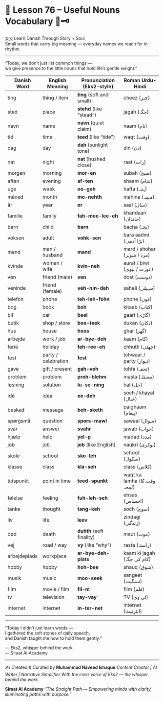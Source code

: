 # 🌟 **Lesson 76 – Useful Nouns Vocabulary 🧺🗝️**  
🇩🇰 Learn Danish Through Story + Soul  
Small words that carry big meaning — everyday names we reach for in rhythm.

---

“Today, we don’t just list common things —  
we give presence to the little nouns that hold life’s gentle weight.”

| Danish Word     | English Meaning      | Pronunciation (Eks2-style)       | Roman Urdu-Hindi              |
|------------------|-----------------------|------------------------------------|-------------------------------|
| ting              | thing / item          | **ting** (soft and small)          | cheez (چیز)                  |
| sted              | place                 | **stehd** (like “stead”)           | jagah (جگہ)                   |
| navn              | name                  | **navn** (quiet claim)             | naam (نام)                   |
| tid               | time                  | **teed** (like “tide”)             | waqt (وقت)                  |
| dag               | day                   | **dah** (sunlight tone)            | din (دن)                     |
| nat               | night                 | **nat** (hushed close)             | raat (رات)                  |
| morgen            | morning               | **mor-en**                         | subah (صبح)                  |
| aften             | evening               | **af-ten**                         | shaam (شام)                  |
| uge               | week                  | **oo-geh**                         | hafta (ہفتہ)                 |
| måned             | month                 | **mo-nehth**                       | mahina (مہینہ)              |
| år                | year                  | **or**                             | saal (سال)                  |
| familie           | family                | **fah-mee-lee-eh**                 | khandaan (خاندان)            |
| barn              | child                 | **barn**                           | bacha (بچہ)                  |
| voksen            | adult                 | **vohk-sen**                       | bara aadmi (بڑا آدمی)         |
| mand              | man / husband         | **mand**                           | mard / shohar (مرد / شوہر)   |
| kvinde            | woman / wife          | **kvin-neh**                       | aurat / biwi (عورت / بیوی)    |
| ven               | friend (male)         | **ven**                            | dost (دوست)                  |
| veninde           | friend (female)       | **veh-nin-deh**                    | saheli (سہیلی)               |
| telefon           | phone                 | **teh-leh-fohn**                   | phone (فون)                 |
| bog               | book                  | **boh**                            | kitaab (کتاب)               |
| bil               | car                   | **beel**                           | gaari (گاڑی)                |
| butik             | shop / store          | **boo-teek**                       | dukan (دکان)                |
| hus               | house                 | **hoos**                           | ghar (گھر)                  |
| arbejde           | work / job            | **ar-bye-deh**                     | kaam (کام)                  |
| ferie             | holiday               | **feh-ree-eh**                     | chhutti (چھٹی)              |
| fest              | party / celebration   | **fest**                           | tehwaar / party (تہوار)     |
| gave              | gift / present        | **gah-veh**                        | tohfa (تحفہ)                |
| problem           | problem               | **proh-blehm**                     | masla (مسئلہ)               |
| løsning           | solution              | **lu-se-ning**                     | hal (حل)                    |
| idé               | idea                  | **ee-deh**                         | soch / khayal (خیال)         |
| besked            | message               | **beh-sketh**                      | paighaam (پیغام)            |
| spørgsmål         | question              | **spors-mawl**                     | sawaal (سوال)               |
| svar              | answer                | **svahr**                          | jawab (جواب)                |
| hjælp             | help                  | **yel-p**                          | madad (مدد)                 |
| job               | job                   | **job** (like English)             | naukri (نوکری)              |
| skole             | school                | **sko-leh**                        | school (سکول)               |
| klasse            | class                 | **kla-seh**                        | class (کلاس)                |
| tidspunkt         | point in time         | **teed-spunkt**                    | waqt ka lamha (وقت کا لمحہ)   |
| følelse           | feeling                | **fuh-leh-seh**                    | ehsas (احساس)                |
| tanke             | thought                | **tang-keh**                       | soch (سوچ)                  |
| liv               | life                   | **leev**                           | zindagi (زندگی)             |
| død               | death                  | **duhth** (soft finality)          | maut (موت)                  |
| vej               | road / way             | **vy** (like “why”)                | rasta (راستہ)               |
| arbejdeplads      | workplace              | **ar-bye-deh-plats**               | kaam ki jagah (کام کی جگہ)    |
| hobby             | hobby                  | **hoh-bee**                        | shauq (شوق)                  |
| musik             | music                  | **moo-seek**                       | sangeet (سنگیت)             |
| film              | movie / film           | **fil-m**                          | film (فلم)                  |
| tv                | television             | **tay-vay**                        | TV (ٹی وی)                  |
| internet          | internet               | **in-ter-net**                     | internet (انٹرنیٹ)          |

---

“Today I didn’t just learn words —  
I gathered the soft stones of daily speech,  
and Danish taught me how to hold them gently.”

— Eks2, whisper behind the work  
— Siraat AI Academy

---
✍️ Created & Curated by
**Muhammad Naveed Ishaque**
*Content Creator | AI Writer | Narrative Simplifier*
*With the inner voice of Eks2 — the whisper behind the work.*

**Siraat AI Academy**
*“The Straight Path — Empowering minds with clarity, illuminating paths with purpose.”*
